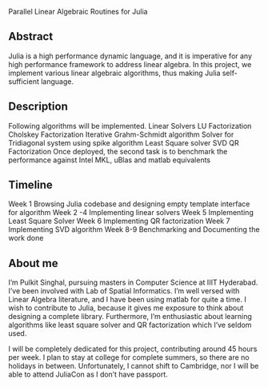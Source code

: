 Parallel Linear Algebraic Routines for Julia

Abstract
---------
Julia is a high performance dynamic language, and it is imperative for any high performance framework
to address linear algebra. In this project, we implement various linear algebraic algorithms, thus making Julia self-sufficient language. 

Description
-------------
Following algorithms will be implemented.
Linear Solvers
LU Factorization
Cholskey Factorization
Iterative Grahm-Schmidt algorithm
Solver for Tridiagonal system using spike algorithm
Least Square solver
SVD
QR Factorization 
Once deployed, the second task is to benchmark the performance against Intel MKL, uBlas and matlab equivalents 

Timeline
------------
Week 1
    Browsing Julia codebase and designing empty template interface for algorithm
Week 2 -4
    Implementing linear solvers
Week 5
    Implementing Least Square Solver
Week 6
    Implementing QR factorization
Week 7
    Implementing SVD algorithm
Week 8-9 
    Benchmarking and Documenting the work done
 

About me
--------------
I’m Pulkit Singhal, pursuing masters in Computer Science at IIIT Hyderabad. I’ve been involved with Lab of Spatial Informatics. I’m well versed with     Linear Algebra literature, and I have been using matlab for quite a time. I wish to contribute to Julia, because it gives me exposure to think about designing a complete library. Furthermore, I’m enthusiastic about learning algorithms like least square solver and QR factorization which I’ve seldom used.   

I will be completely dedicated for this project, contributing around 45 hours per week. I plan to stay at college for complete summers, so there are no holidays in between. Unfortunately, I cannot shift to Cambridge, nor I will be able to attend JuliaCon as I don’t have passport. 

